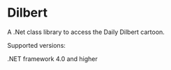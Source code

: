 Dilbert
=======
A .Net class library to access the Daily Dilbert cartoon.

Supported versions:

  .NET framework 4.0 and higher

